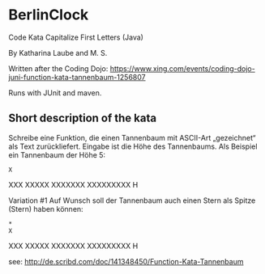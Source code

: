 BerlinClock
===============

Code Kata Capitalize First Letters (Java)

By Katharina Laube and M. S.

Written after the Coding Dojo:
https://www.xing.com/events/coding-dojo-juni-function-kata-tannenbaum-1256807

Runs with JUnit and maven.

Short description of the kata
-----------------------------
Schreibe eine Funktion, die einen Tannenbaum mit ASCII-Art „gezeichnet“ als Text zurückliefert.
Eingabe ist die Höhe des Tannenbaums. Als Beispiel ein Tannenbaum der Höhe 5:
 
    X
   XXX
  XXXXX
 XXXXXXX
XXXXXXXXX
    H

Variation #1
Auf Wunsch soll der Tannenbaum auch einen Stern als Spitze (Stern) haben können:

    *
    X
   XXX
  XXXXX
 XXXXXXX
XXXXXXXXX
    H

see: http://de.scribd.com/doc/141348450/Function-Kata-Tannenbaum